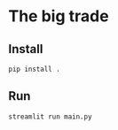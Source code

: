 # The big trade

## Install
```shellscript
pip install .
```

## Run
```shellscript
streamlit run main.py 
```

